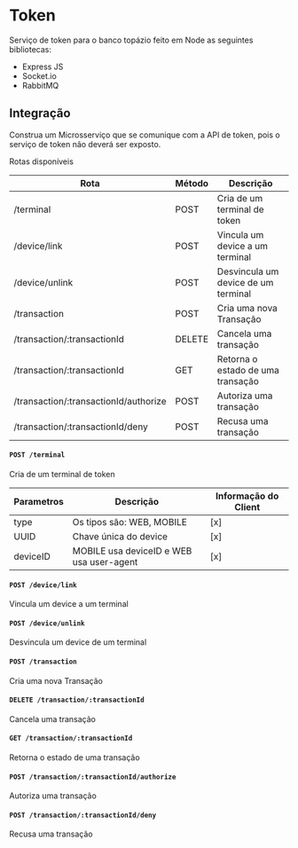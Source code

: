 # Token
Serviço de token para o banco topázio feito em Node as seguintes bibliotecas:
* Express JS
* Socket.io
* RabbitMQ

## Integração
Construa um Microsserviço que se comunique com a API de token, pois o serviço de token não deverá ser exposto.

Rotas disponíveis

| Rota | Método | Descrição |
|---|---|---|
|/terminal|POST|Cria de um terminal de token|
|/device/link|POST|Vincula um device a um terminal|
|/device/unlink|POST|Desvincula um device de um terminal|
|/transaction|POST|Cria uma nova Transação|
|/transaction/:transactionId|DELETE|Cancela uma transação|
|/transaction/:transactionId|GET|Retorna o estado de uma transação|
|/transaction/:transactionId/authorize|POST|Autoriza uma transação|
|/transaction/:transactionId/deny|POST|Recusa uma transação|


#### `POST /terminal`
Cria de um terminal de token

| Parametros | Descrição | Informação do Client |
|---|---|---|
|type|Os tipos são: WEB, MOBILE|[x]|
|UUID|Chave única do device|[x]|
|deviceID|MOBILE usa deviceID e WEB usa user-agent|[x]|
#### `POST /device/link`
Vincula um device a um terminal
#### `POST /device/unlink`
Desvincula um device de um terminal
#### `POST /transaction`
Cria uma nova Transação
#### `DELETE /transaction/:transactionId`
Cancela uma transação
#### `GET /transaction/:transactionId`
Retorna o estado de uma transação
#### `POST /transaction/:transactionId/authorize`
Autoriza uma transação
#### `POST /transaction/:transactionId/deny`
Recusa uma transação

